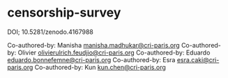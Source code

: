 # censorship-survey
DOI; 10.5281/zenodo.4167988

Co-authored-by: Manisha <manisha.madhukar@cri-paris.org>
Co-authored-by: Olivier <olivierulrich.feudjio@cri-paris.org>
Co-authored-by: Eduardo <eduardo.bonnefemne@cri-paris.org>
Co-authored-by: Esra <esra.caki@cri-paris.org>
Co-authored-by: Kun <kun.chen@cri-paris.org>
